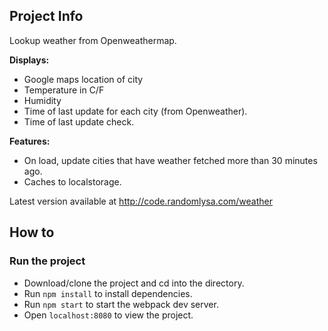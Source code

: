 ## Project Info
Lookup weather from Openweathermap.


<strong>Displays:</strong>
* Google maps location of city
* Temperature in C/F
* Humidity
* Time of last update for each city (from Openweather).
* Time of last update check.

<strong>Features:</strong>
* On load, update cities that have weather fetched more than 30 minutes ago.
* Caches to localstorage.

Latest version available at http://code.randomlysa.com/weather

## How to

### Run the project
* Download/clone the project and cd into the directory.
* Run `npm install` to install dependencies.
* Run `npm start` to start the webpack dev server.
* Open `localhost:8080` to view the project.
